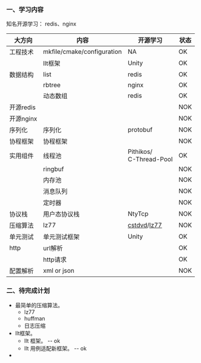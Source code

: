 ### 一、学习内容

知名开源学习： redis、nginx



| 大方向    | 内容                       | 开源学习                                                     | 状态 |
| --------- | -------------------------- | ------------------------------------------------------------ | ---- |
| 工程技术  | mkfile/cmake/configuration | NA                                                           | OK   |
|           | llt框架                    | Unity                                                        | OK   |
| 数据结构  | list                       | redis                                                        | OK   |
|           | rbtree                     | nginx                                                        | OK   |
|           | 动态数组                   | redis                                                        | OK   |
| 开源redis |                            |                                                              | NOK  |
| 开源nginx |                            |                                                              | NOK  |
| 序列化    | 序列化                     | protobuf                                                     | NOK  |
| 协程框架  | 协程框架                   |                                                              | NOK  |
| 实用组件  | 线程池                     | Pithikos/<br />C-Thread-Pool                                 | OK   |
|           | ringbuf                    |                                                              | NOK  |
|           | 内存池                     |                                                              | NOK  |
|           | 消息队列                   |                                                              | NOK  |
|           | 定时器                     |                                                              | NOK  |
| 协议栈    | 用户态协议栈               | NtyTcp                                                       | NOK  |
| 压缩算法  | lz77                       | [cstdvd](https://github.com/cstdvd)/[lz77](https://github.com/cstdvd/lz77) | NOK  |
| 单元测试  | 单元测试框架               | Unity                                                        | OK   |
| http      | url解析                    |                                                              | OK   |
|           | http请求                   |                                                              | OK   |
| 配置解析  | xml or json                |                                                              | NOK  |



### 二、待完成计划

- 最简单的压缩算法。
  - lz77
  - huffman
  - 日志压缩
- llt框架。
  - llt 框架。  -- ok
  - llt 用例适配新框架。 -- ok
- 
